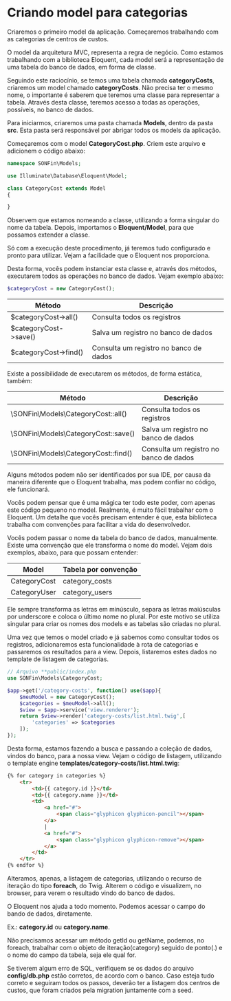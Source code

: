 # Criando model para categorias

Criaremos o primeiro model da aplicação. Começaremos trabalhando com as categorias de centros de custos.

O model da arquitetura MVC, representa a regra de negócio. Como estamos trabalhando com a biblioteca Eloquent, cada model será a representação de uma tabela do banco de dados, em forma de classe.

Seguindo este raciocínio, se temos uma tabela chamada **categoryCosts**, criaremos um model chamado **categoryCosts**. Não precisa ter o mesmo nome, o importante é saberem que teremos uma classe para representar a tabela. 
Através desta classe, teremos acesso a todas as operações, possíveis, no banco de dados.

Para iniciarmos, criaremos uma pasta chamada **Models**, dentro da pasta **src**. Esta pasta será responsável por abrigar todos os models da aplicação.

Começaremos com o model **CategoryCost.php**. Criem este arquivo e adicionem o código abaixo:

```php
namespace SONFin\Models;

use Illuminate\Database\Eloquent\Model;

class CategoryCost extends Model
{

}
```

Observem que estamos nomeando a classe, utilizando a forma singular do nome da tabela. Depois, importamos o **Eloquent/Model**, para que possamos extender a classe.

Só com a execução deste procedimento, já teremos tudo configurado e pronto para utilizar. Vejam a facilidade que o Eloquent nos proporciona.

Desta forma, vocês podem instanciar esta classe e, através dos métodos, executarem todos as operações no banco de dados. Vejam exemplo abaixo:

```php
$categoryCost = new CategoryCost();
```

| Método | Descrição |
| ------ | --------- |
| $categoryCost->all() | Consulta todos os registros | 
| $categoryCost->save() | Salva um registro no banco de dados | 
| $categoryCost->find() | Consulta um registro no banco de dados |

Existe a possibilidade de executarem os métodos, de forma estática, também:

| Método | Descrição |
| ------ | --------- |
| \SONFin\Models\CategoryCost::all() | Consulta todos os registros | 
| \SONFin\Models\CategoryCost::save() | Salva um registro no banco de dados | 
| \SONFin\Models\CategoryCost::find() | Consulta um registro no banco de dados |

Alguns métodos podem não ser identificados por sua IDE, por causa da maneira diferente que o Eloquent trabalha, mas podem confiar no código, ele funcionará.

Vocês podem pensar que é uma mágica ter todo este poder, com apenas este código pequeno no model. 
Realmente, é muito fácil trabalhar com o Eloquent. 
Um detalhe que vocês precisam entender é que, esta biblioteca trabalha com convenções para facilitar a vida do desenvolvedor.

Vocês podem passar o nome da tabela do banco de dados, manualmente. Existe uma convenção que ele transforma o nome do model. Vejam dois exemplos, abaixo, para que possam entender:

| Model | Tabela por convenção |
| ----- | -------------------- |
| CategoryCost | category_costs | 
| CategoryUser | category_users |

Ele sempre transforma as letras em minúsculo, separa as letras maiúsculas por underscore e coloca o último nome no plural. Por este motivo se utiliza singular para criar os nomes dos models e as tabelas são criadas no plural.

Uma vez que temos o model criado e já sabemos como consultar todos os registros, adicionaremos esta funcionalidade à rota de categorias e passaremos os resultados para a view. Depois, listaremos estes dados no template de listagem de categorias.

```php
// Arquivo **public/index.php
use SONFin\Models\CategoryCost;

$app->get('/category-costs', function() use($app){
    $meuModel = new CategoryCost();
    $categories = $meuModel->all();
    $view = $app->service('view.renderer');
    return $view->render('category-costs/list.html.twig',[
        'categories' => $categories
    ]);
});
```

Desta forma, estamos fazendo a busca e passando a coleção de dados, vindos do banco, para a nossa view. Vejam o código de listagem, utilizando o template engine **templates/category-costs/list.html.twig**:

```html
{% for category in categories %}
    <tr>
        <td>{{ category.id }}</td>
        <td>{{ category.name }}</td>
        <td>
            <a href="#">
                <span class="glyphicon glyphicon-pencil"></span>
            </a>
            |
            <a href="#">
                <span class="glyphicon glyphicon-remove"></span>
            </a>
        </td>
    </tr>
{% endfor %}
```

Alteramos, apenas, a listagem de categorias, utilizando o recurso de iteração do tipo **foreach**, do Twig. Alterem o código e visualizem, no browser, para verem o resultado vindo do banco de dados.

O Eloquent nos ajuda a todo momento. Podemos acessar o campo do bando de dados, diretamente. 

Ex.: **category.id** ou **category.name**. 

Não precisamos acessar um método getId ou getName, podemos, no foreach, trabalhar com o objeto de iteração(category) seguido de ponto(.) e o nome do campo da tabela, seja ele qual for.

Se tiverem algum erro de SQL, verifiquem se os dados do arquivo **config/db.php** estão corretos, de acordo com o banco. 
Caso esteja tudo correto e seguiram todos os passos, deverão ter a listagem dos centros de custos, que foram criados pela migration juntamente com a seed.